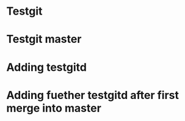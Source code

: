# Testgit
# Testgit master
# Adding testgitd
# Adding fuether testgitd after first merge into master